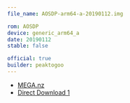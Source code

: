 ```yaml
---
file_name: AOSDP-arm64-a-20190112.img

rom: AOSDP
device: generic_arm64_a
date: 20190112
stable: false

official: true
builder: peaktogoo
---
```

<!-- Insert downloads here: -->

* [MEGA.nz](https://mega.nz/#!irhiVKxS!_k_yzJIYVL8V5GcAGJNa6WxyteFCL14vCCq30rcga74)
* [Direct Download 1](https://ams01.downloads.aosdp.com/gsi/)
